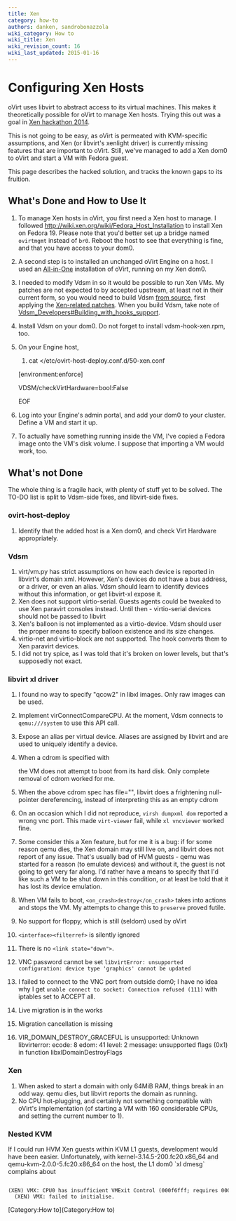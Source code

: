 ```yaml
---
title: Xen
category: how-to
authors: danken, sandrobonazzola
wiki_category: How to
wiki_title: Xen
wiki_revision_count: 16
wiki_last_updated: 2015-01-16
---
```


<!-- TODO: Content review -->

# Configuring Xen Hosts

oVirt uses libvirt to abstract access to its virtual machines. This makes it theoretically possible for oVirt to manage Xen hosts. Trying this out was a goal in [Xen hackathon 2014](http://wiki.xen.org/wiki/Hackathon/May2014#Libvirt_and_Xen_integration_.2F_co-operation).

This is not going to be easy, as oVirt is permeated with KVM-specific assumptions, and Xen (or libvirt's xenlight driver) is currently missing features that are important to oVirt. Still, we've managed to add a Xen dom0 to oVirt and start a VM with Fedora guest.

This page describes the hacked solution, and tracks the known gaps to its fruition.

## What's Done and How to Use It

1.  To manage Xen hosts in oVirt, you first need a Xen host to manage. I followed <http://wiki.xen.org/wiki/Fedora_Host_Installation> to install Xen on Fedora 19. Please note that you'd better set up a bridge named `ovirtmgmt` instead of `br0`. Reboot the host to see that everything is fine, and that you have access to your dom0.
2.  A second step is to installed an unchanged oVirt Engine on a host. I used an [All-in-One](/develop/release-management/features/integration/allinone/) installation of oVirt, running on my Xen dom0.
3.  I needed to modify Vdsm in so it would be possible to run Xen VMs. My patches are not expected to by accepted upstream, at least not in their current form, so you would need to build Vdsm [from source](/develop/developer-guide/vdsm/developers/), first applying the [Xen-related patches](http://gerrit.ovirt.org/#/q/status:open+project:vdsm+branch:master+topic:xen,n,z). When you build Vdsm, take note of [Vdsm_Developers#Building_with_hooks_support](/develop/developer-guide/vdsm/developers/#building-with-hooks-support).
4.  Install Vdsm on your dom0. Do not forget to install vdsm-hook-xen.rpm, too.
5.  On your Engine host,

    1.  cat <<EOF >/etc/ovirt-host-deploy.conf.d/50-xen.conf

    [environment:enforce]

    VDSM/checkVirtHardware=bool:False

    EOF

6.  Log into your Engine's admin portal, and add your dom0 to your cluster. Define a VM and start it up.
7.  To actually have something running inside the VM, I've copied a Fedora image onto the VM's disk volume. I suppose that importing a VM would work, too.

## What's not Done

The whole thing is a fragile hack, with plenty of stuff yet to be solved. The TO-DO list is split to Vdsm-side fixes, and libvirt-side fixes.

### ovirt-host-deploy

1.  Identify that the added host is a Xen dom0, and check Virt Hardware appropriately.

### Vdsm

1.  virt/vm.py has strict assumptions on how each device is reported in libvirt's domain xml. However, Xen's devices do not have a bus address, or a driver, or even an alias. Vdsm should learn to identify devices without this information, or get libvirt-xl expose it.
2.  Xen does not support virtio-serial. Guests agents could be tweaked to use Xen paravirt consoles instead. Until then - virtio-serial devices should not be passed to libvirt
3.  Xen's balloon is not implemented as a virtio-device. Vdsm should user the proper means to specify balloon existence and its size changes.
4.  virtio-net and virtio-block are not supported. The hook converts them to Xen paravirt devices.
5.  I did not try spice, as I was told that it's broken on lower levels, but that's supposedly not exact.

### libvirt xl driver

1.  I found no way to specify "qcow2" in libxl images. Only raw images can be used.
2.  Implement virConnectCompareCPU. At the moment, Vdsm connects to `qemu:///system` to use this API call.
3.  Expose an alias per virtual device. Aliases are assigned by libvirt and are used to uniquely identify a device.
4.  When a cdrom is specified with

    <tt><disk device="cdrom" snapshot="no" type="file">

    <target bus="ide" dev="hdc"/>

    <readonly/>

    <serial/>

    </disk></tt>

    the VM does not attempt to boot from its hard disk. Only complete removal of cdrom worked for me.

5.  When the above cdrom spec has file="", libvirt does a frightening null-pointer dereferencing, instead of interpreting this as an empty cdrom
6.  On an occasion which I did not reproduce, `virsh dumpxml dom` reported a wrong vnc port. This made `virt-viewer` fail, while `xl vncviewer` worked fine.
7.  Some consider this a Xen feature, but for me it is a bug: if for some reason qemu dies, the Xen domain may still live on, and libvirt does not report of any issue. That's usually bad of HVM guests - qemu was started for a reason (to emulate devices) and without it, the guest is not going to get very far along. I'd rather have a means to specify that I'd like such a VM to be shut down in this condition, or at least be told that it has lost its device emulation.
8.  When VM fails to boot, `<on_crash>destroy</on_crash>` takes into actions and stops the VM. My attempts to change this to `preserve` proved futile.
9.  No support for floppy, which is still (seldom) used by oVirt
10. `<interface><filterref>` is silently ignored
11. There is no `<link state="down">`.
12. VNC password cannot be set `libvirtError: unsupported configuration: device type 'graphics' cannot be updated`
13. I failed to connect to the VNC port from outside dom0; I have no idea why I get `unable connect to socket: Connection refused (111)` with iptables set to ACCEPT all.
14. Live migration is in the works
15. Migration cancellation is missing
16. VIR_DOMAIN_DESTROY_GRACEFUL is unsupported: Unknown libvirterror: ecode: 8 edom: 41 level: 2 message: unsupported flags (0x1) in function libxlDomainDestroyFlags

### Xen

1.  When asked to start a domain with only 64MiB RAM, things break in an odd way. qemu dies, but libvirt reports the domain as running.
2.  No CPU hot-plugging, and certainly not something compatible with oVirt's implementation (of starting a VM with 160 considerable CPUs, and setting the current number to 1).

### Nested KVM

If I could run HVM Xen guests within KVM L1 guests, development would have been easier. Unfortunately, with kernel-3.14.5-200.fc20.x86_64 and qemu-kvm-2.0.0-5.fc20.x86_64 on the host, the L1 dom0 \`xl dmesg\` complains about

      (XEN) VMX: CPU0 has insufficient VMExit Control (000f6fff; requires 00008200)
      (XEN) VMX: failed to initialise.

[Category:How to](Category:How to)
